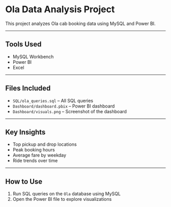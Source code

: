 # Ola Data Analysis Project

This project analyzes Ola cab booking data using MySQL and Power BI.

---

## Tools Used
- MySQL Workbench
- Power BI
- Excel

---

## Files Included
- `SQL/ola_queries.sql` – All SQL queries
- `Dashboard/dashboard.pbix` – Power BI dashboard
- `Dashboard/visuals.png` – Screenshot of the dashboard 

---

## Key Insights
- Top pickup and drop locations
- Peak booking hours
- Average fare by weekday
- Ride trends over time

---

## How to Use
1. Run SQL queries on the `Ola` database using MySQL
2. Open the Power BI file to explore visualizations

